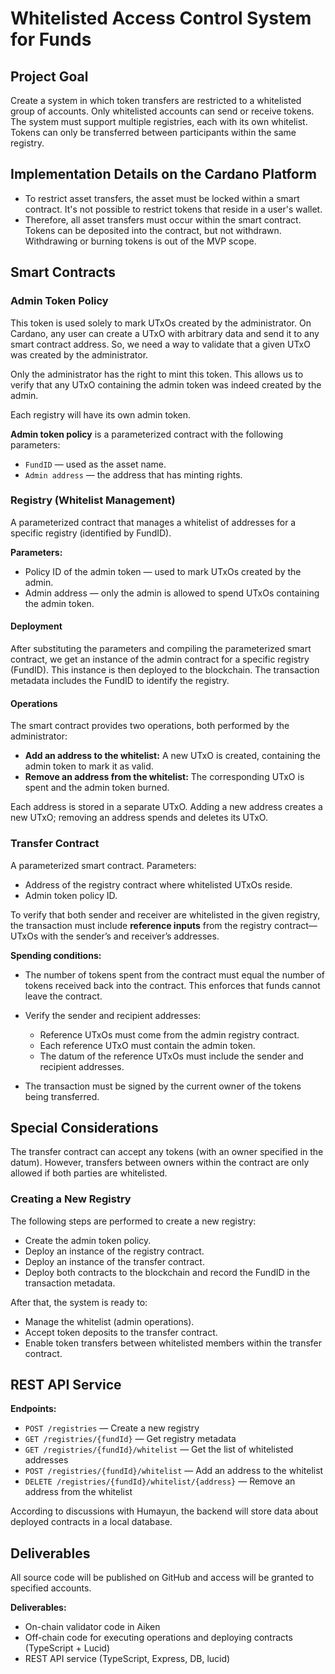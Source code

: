 # Whitelisted Access Control System for Funds

## Project Goal

Create a system in which token transfers are restricted to a whitelisted group of accounts. Only whitelisted accounts can send or receive tokens. The system must support multiple registries, each with its own whitelist. Tokens can only be transferred between participants within the same registry.

## Implementation Details on the Cardano Platform

* To restrict asset transfers, the asset must be locked within a smart contract. It's not possible to restrict tokens that reside in a user's wallet.
* Therefore, all asset transfers must occur within the smart contract. Tokens can be deposited into the contract, but not withdrawn. Withdrawing or burning tokens is out of the MVP scope.

## Smart Contracts

### Admin Token Policy

This token is used solely to mark UTxOs created by the administrator. On Cardano, any user can create a UTxO with arbitrary data and send it to any smart contract address. So, we need a way to validate that a given UTxO was created by the administrator.

Only the administrator has the right to mint this token. This allows us to verify that any UTxO containing the admin token was indeed created by the admin.

Each registry will have its own admin token.

**Admin token policy** is a parameterized contract with the following parameters:

* `FundID` — used as the asset name.
* `Admin address` — the address that has minting rights.

### Registry (Whitelist Management)

A parameterized contract that manages a whitelist of addresses for a specific registry (identified by FundID).

**Parameters:**

* Policy ID of the admin token — used to mark UTxOs created by the admin.
* Admin address — only the admin is allowed to spend UTxOs containing the admin token.

#### Deployment

After substituting the parameters and compiling the parameterized smart contract, we get an instance of the admin contract for a specific registry (FundID). This instance is then deployed to the blockchain. The transaction metadata includes the FundID to identify the registry.

#### Operations

The smart contract provides two operations, both performed by the administrator:

* **Add an address to the whitelist:** A new UTxO is created, containing the admin token to mark it as valid.
* **Remove an address from the whitelist:** The corresponding UTxO is spent and the admin token burned.

Each address is stored in a separate UTxO. Adding a new address creates a new UTxO; removing an address spends and deletes its UTxO.

### Transfer Contract

A parameterized smart contract. Parameters:

* Address of the registry contract where whitelisted UTxOs reside.
* Admin token policy ID.

To verify that both sender and receiver are whitelisted in the given registry, the transaction must include **reference inputs** from the registry contract—UTxOs with the sender’s and receiver’s addresses.

**Spending conditions:**

* The number of tokens spent from the contract must equal the number of tokens received back into the contract. This enforces that funds cannot leave the contract.
* Verify the sender and recipient addresses:

  * Reference UTxOs must come from the admin registry contract.
  * Each reference UTxO must contain the admin token.
  * The datum of the reference UTxOs must include the sender and recipient addresses.
* The transaction must be signed by the current owner of the tokens being transferred.

## Special Considerations

The transfer contract can accept any tokens (with an owner specified in the datum). However, transfers between owners within the contract are only allowed if both parties are whitelisted.

### Creating a New Registry

The following steps are performed to create a new registry:

* Create the admin token policy.
* Deploy an instance of the registry contract.
* Deploy an instance of the transfer contract.
* Deploy both contracts to the blockchain and record the FundID in the transaction metadata.

After that, the system is ready to:

* Manage the whitelist (admin operations).
* Accept token deposits to the transfer contract.
* Enable token transfers between whitelisted members within the transfer contract.

## REST API Service

**Endpoints:**

* `POST /registries` — Create a new registry
* `GET /registries/{fundId}` — Get registry metadata
* `GET /registries/{fundId}/whitelist` — Get the list of whitelisted addresses
* `POST /registries/{fundId}/whitelist` — Add an address to the whitelist
* `DELETE /registries/{fundId}/whitelist/{address}` — Remove an address from the whitelist

According to discussions with Humayun, the backend will store data about deployed contracts in a local database.

## Deliverables

All source code will be published on GitHub and access will be granted to specified accounts.

**Deliverables:**

* On-chain validator code in Aiken
* Off-chain code for executing operations and deploying contracts (TypeScript + Lucid)
* REST API service (TypeScript, Express, DB, lucid)
